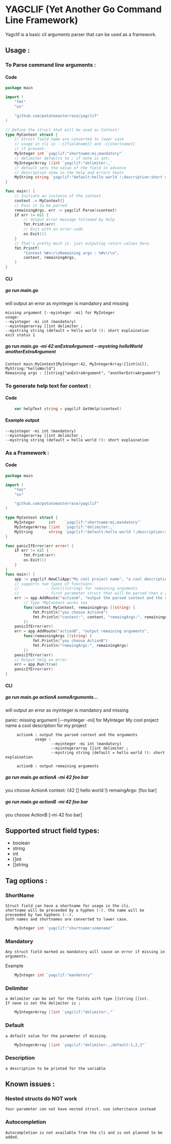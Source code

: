 # YAGCLIF (Yet Another Go Command Line Framework)
Yagclif is a basic cli arguments parser that can be used as a framework.

## Usage :
### To Parse command line arguments :
#### Code 
```Go
package main

import (
	"fmt"
	"os"

	"github.com/potatomasterrace/yagclif"
)

// Define the struct that will be used as Context/
type MyContext struct {
	// Struct field name are converted to lower case
	// usage in cli is --{{fieldname}} and -{{shortname}}
	// if present.
	MyInteger int `yagclif:"shortname:mi;mandatory"`
	// delimiter defaults to ; if none is set;
	MyIntegerArray []int `yagclif:"delimiter:,`
	// default sets the value of the field in advance
	// description show in the help and errors texts
	MyString string `yagclif:"default:hello world !;description:short explaination"`
}

func main() {
	// Initiate an instance of the context
	context := MyContext{}
	// Pass it to be parsed
	remainingArgs, err := yagclif.Parse(&context)
	if err != nil {
		// Output error message followed by help
		fmt.Print(err)
		// Exit with an error code
		os.Exit(1)
	}
	// That's pretty much it. just outputing return values here.
	fmt.Printf(
		"Context %#v\r\nRemaining args : %#v\r\n",
		context, remainingArgs,
	)
}

```
#### CLI 
##### go run main.go 
will output an error as myinteger is mandatory and missing

    missing argument [--myinteger -mi] for MyInteger
    usage:
    --myinteger -mi int (mandatory)
    --myintegerarray []int delimiter ;
    --mystring string (default = hello world !): short explaination
    exit status 1
##### go run main.go -mi 42 anExtraArgument --mystring helloWorld anotherExtraArgument
    Context main.MyContext{MyInteger:42, MyIntegerArray:[]int(nil), MyString:"helloWorld"}
    Remaining args : []string{"anExtraArgument", "anotherExtraArgument"}
### To generate help text for context :
#### Code
```Go
    var helpText string = yagclif.GetHelp(&context)
```
#### Example output
    --myinteger -mi int (mandatory)
    --myintegerarray []int delimiter ;
    --mystring string (default = hello world !): short explaination
### As a Framework :
#### Code 
```Go
package main

import (
	"fmt"
	"os"

	"github.com/potatomasterrace/yagclif"
)

type MyContext struct {
	MyInteger      int    `yagclif:"shortname:mi;mandatory"`
	MyIntegerArray []int  `yagclif:"delimiter:,`
	MyString       string `yagclif:"default:hello world !;description:short explaination"`
}

func panicIfError(err error) {
	if err != nil {
		fmt.Print(err)
		os.Exit(1)
	}
}
func main() {
	app := yagclif.NewCliApp("My cool project name", "a cool description for my project")
	// supports two types of functions:
	// 			  - func([]string) for remaining arguments
	//            - first parameter struct that will be parsed then a []string parameter for remaining arguments
    err := app.AddRoute("actionA", "output the parsed context and the arguments",
        // Type *MyContext works too
		func(context MyContext, remainingArgs []string) {
			fmt.Println("you choose ActionA")
			fmt.Println("context:", context, "remaingArgs:", remainingArgs)
		})
	panicIfError(err)
	err = app.AddRoute("actionB", "output remaining arguments",
		func(remainingArgs []string) {
			fmt.Println("you choose ActionB")
			fmt.Println("remaingArgs:", remainingArgs)
		})
	panicIfError(err)
	// Output help on error
	err = app.Run(true)
	panicIfError(err)
}

```
#### CLI
##### go run main.go actionA someArguments...
will output an error as myinteger is mandatory and missing

panic: missing argument [--myinteger -mi] for MyInteger
My cool project name
a cool description for my project

         actionA : output the parsed context and the arguments
                 usage :
                        --myinteger -mi int (mandatory)
                        --myintegerarray []int delimiter ;
                        --mystring string (default = hello world !): short explaination

         actionB : output remaining arguments
##### go run main.go actionA -mi 42 foo bar
you choose ActionA
context: {42 [] hello world !} remaingArgs: [foo bar]
##### go run main.go actionB -mi 42 foo bar
you choose ActionB
[-mi 42 foo bar]
## Supported struct field types:
* boolean
* string 
* int 
* []int
* []string
## Tag options :
### ShortName
    Struct field can have a shortname for usage in the cli. 
    shortname will be preceeded by a hyphen (-). the name will be preceeded by two hyphens (--).
    both names and shortnames are converted to lower case.
```Go
    MyInteger int `yagclif:"shortname:somename"`
```
### Mandatory
    Any struct field marked as mandatory will cause an error if missing in arguments.
Example
```Go
    MyInteger int `yagclif:"mandatory"`
```
### Delimiter 
    a delimiter can be set for the fields with type []string []int.
    If none is set the delimiter is ;
```Go
    MyIntegerArray []int `yagclif:"delimiter:,"`
```
### Default
    a default value for the parameter if missing.
```Go
    MyIntegerArray []int `yagclif:"delimiter:,;default:1,2,3"`
```
### Description
    a description to be printed for the variable

## Known issues :
### Nested structs do NOT work
    Your parameter can not have nested struct. use inheritance instead
### Autocompletion
    Autocompletion is not available from the cli and is not planned to be added.
